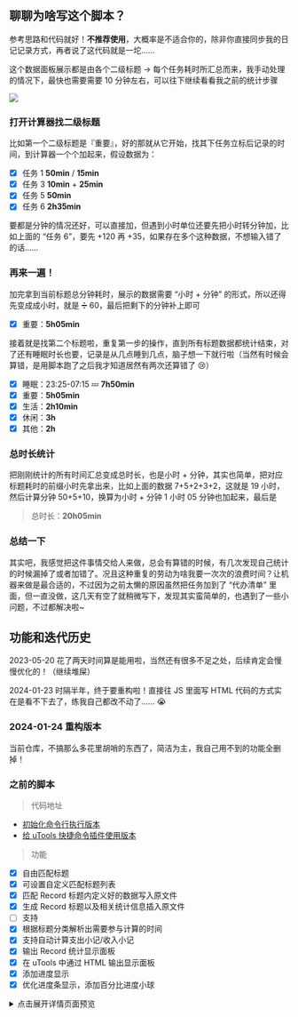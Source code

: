 ## 聊聊为啥写这个脚本？

参考思路和代码就好！**不推荐使用**，大概率是不适合你的，除非你直接同步我的日记记录方式，再者说了这代码就是一坨……

这个数据面板展示都是由各个二级标题 → 每个任务耗时所汇总而来，我手动处理的情况下，最快也需要需要 10 分钟左右，可以往下继续看看我之前的统计步骤

![](https://cdn.jsdelivr.net/gh/fengstats/blogcdn@main/2024/%E6%97%A5%E8%AE%B0%E6%97%B6%E9%95%BF%E7%BB%9F%E8%AE%A1-01-24%20%E9%A2%84%E8%A7%88.png)

### 打开计算器找二级标题

比如第一个二级标题是『重要』，好的那就从它开始，找其下任务立标后记录的时间，到计算器一个个加起来，假设数据为：

- [x] 任务 1 **50min** / **15min**
- [x] 任务 3 **10min** + **25min**
- [x] 任务 5 **50min**
- [x] 任务 6 **2h35min**

要都是分钟的情况还好，可以直接加，但遇到小时单位还要先把小时转分钟加，比如上面的 “任务 6”，要先 +120 再 +35，如果存在多个这种数据，不想输入错了的话……

### 再来一遍！

加完拿到当前标题总分钟耗时，展示的数据需要 “小时 + 分钟” 的形式，所以还得先变成成小时，就是 ➗ 60，最后把剩下的分钟补上即可

- [x] 重要：**5h05min**

接着就是找第二个标题啦，重复第一步的操作，直到所有标题数据都统计结束，对了还有睡眠时长也要，记录是从几点睡到几点，脑子想一下就行啦（当然有时候会算错，是用脚本跑了之后我才知道居然有两次还算错了 😢）

- [x] 睡眠：23:25-07:15 💤 **7h50min**
- [x] 重要：**5h05min**
- [x] 生活：**2h10min**
- [x] 休闲：**3h**
- [x] 其他：**2h**

### 总时长统计

把刚刚统计的所有时间汇总变成总时长，也是小时 + 分钟，其实也简单，把对应标题耗时的前缀小时先拿出来，比如上面的数据 7+5+2+3+2，这就是 19 小时，然后计算分钟 50+5+10，换算为小时 + 分钟 1 小时 05 分钟也加起来，最后是

> 总时长：**20h05min**

### 总结一下

其实吧，我感觉把这件事情交给人来做，总会有算错的时候，有几次发现自己统计的时候漏掉了或者加错了。况且这种重复的劳动为啥我要一次次的浪费时间？让机器来做是最合适的，不过因为之前太懒的原因虽然把任务加到了 “代办清单” 里面，但一直没做，这几天有空了就稍微写下，发现其实蛮简单的，也遇到了一些小问题，不过都解决啦~

## 功能和迭代历史

2023-05-20 花了两天时间算是能用啦，当然还有很多不足之处，后续肯定会慢慢优化的！（继续堆屎）

2024-01-23 时隔半年，终于要重构啦！直接往 JS 里面写 HTML 代码的方式实在是看不下去了，练我自己都改不动了…… 😭

### 2024-01-24 重构版本

当前仓库，不搞那么多花里胡哨的东西了，简洁为主，我自己用不到的功能全删掉！

### 之前的脚本

> 代码地址

- [初始化命令行执行版本](https://github.com/fengstats/config/blob/main/3-js/note-stats.js)
- [给 uTools 快捷命令插件使用版本](https://github.com/fengstats/config/blob/main/3-js/note-stats-utools.js)

> 功能

- [x] 自由匹配标题
- [x] 可设置自定义匹配标题列表
- [x] 匹配 Record 标题内定义好的数据写入原文件
- [x] 生成 Record 标题以及相关统计信息插入原文件
- [ ] 支持
- [x] 根据标题分类解析出需要参与计算的时间
- [x] 支持自动计算支出小记/收入小记
- [x] 输出 Record 统计显示面板
- [x] 在 uTools 中通过 HTML 输出显示面板
- [x] 添加进度显示
- [x] 优化进度条显示，添加百分比进度小球

<details>
<summary>点击展开详情页面预览</summary>

<p>
2023-05-20 在原文件上所生成的 Record 标题与信息

![](https://cdn.jsdelivr.net/gh/fengstats/blogcdn@main/2023/%E6%97%A5%E8%AE%B0%E6%97%B6%E9%95%BF%E5%88%86%E6%9E%90%E8%84%9A%E6%9C%AC%20Record.png)

</p>

2023-05-20 uTools 内输出面板

![](https://cdn.jsdelivr.net/gh/fengstats/blogcdn@main/2023/%E6%97%A5%E8%AE%B0%E6%97%B6%E9%95%BF%E7%BB%9F%E8%AE%A1%E8%84%9A%E6%9C%AC%20uTools.png)

2024-01-12 uTools 内添加进度条

![](https://cdn.jsdelivr.net/gh/fengstats/blogcdn@main/2024/%E6%97%A5%E8%AE%B0%E6%97%B6%E9%95%BF%E7%BB%9F%E8%AE%A1-%E6%B7%BB%E5%8A%A0%E8%BF%9B%E5%BA%A6%E6%9D%A1.png)

2024-01-20 uTools 内优化进度条显示

![](https://cdn.jsdelivr.net/gh/fengstats/blogcdn@main/2024/%E6%97%A5%E8%AE%B0%E6%97%B6%E9%95%BF%E7%BB%9F%E8%AE%A1-%E4%BC%98%E5%8C%96%E8%BF%9B%E5%BA%A6%E6%9D%A1%E6%A0%B7%E5%BC%8F.png)

</details>

